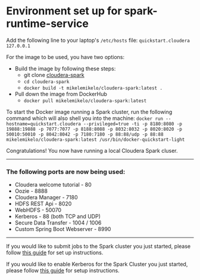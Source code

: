 # Environment set up for spark-runtime-service

Add the following line to your laptop's `/etc/hosts` file:
`quickstart.cloudera	127.0.0.1`

For the image to be used, you have two options:
* Build the image by following these steps:
  * git clone [cloudera-spark](https://github.com/mikelemikelo/cloudera-spark.git)
  * `cd cloudera-spark`
  * `docker build -t mikelemikelo/cloudera-spark:latest .`
* Pull down the image from DockerHub
  * `docker pull mikelemikelo/cloudera-spark:latest`
  
To start the Docker image running a Spark cluster, run the following command which will also shell you into the machine:
```docker run --hostname=quickstart.cloudera --privileged=true -ti -p 8180:8080 -p 19888:19888 -p 7077:7077 -p 8188:8088 -p 8032:8032 -p 8020:8020 -p 50010:50010 -p 8042:8042 -p 7180:7180 -p 88:88/udp -p 88:88  mikelemikelo/cloudera-spark:latest /usr/bin/docker-quickstart-light```

Congratulations! You now have running a local Cloudera Spark cluser.

---
### The following ports are now being used:
* Cloudera welcome tutorial - 80
* Oozie - 8888
* Cloudera Manager - 7180
* HDFS REST Api - 8020
* WebHDFS - 50070
* Kerberos - 88 (both TCP and UDP)
* Secure Data Transfer - 1004 / 1006
* Custom Spring Boot Webserver - 8990

---
If you would like to submit jobs to the Spark cluster you just started, please follow [this guide](https://github.com/modelop/spark-runtime-service/blob/master/LOCAL_ENV_SETUP.md) for set up instructions.

If you would like to enable Kerberos for the Spark Cluster you just started, please follow [this guide](https://github.com/modelop/spark-runtime-service/blob/master/keberos_cluster.md) for setup instructions.
